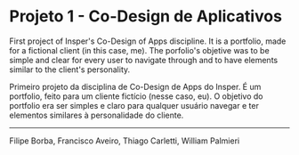 # Projeto 1 - Co-Design de Aplicativos

First project of Insper's Co-Design of Apps discipline. It is a portfolio, made for a fictional client (in this case, me). The porfolio's objetive was to be simple and clear for every user to navigate through and to have elements similar to the client's personality.

Primeiro projeto da disciplina de Co-Design de Apps do Insper. É um portfolio, feito para um cliente fictício (nesse caso, eu). O objetivo do portfolio era ser simples e claro para qualquer usuário navegar e ter elementos similares à personalidade do cliente.

_____________

Filipe Borba, Francisco Aveiro, Thiago Carletti, William Palmieri

